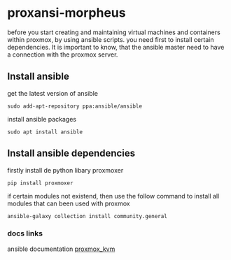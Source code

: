 # proxansi-morpheus
before you start creating and maintaining virtual machines and containers within proxmox, by using ansible scripts. you need first to install certain dependencies.
It is important to know, that the ansible master need to have a connection with the proxmox server.

## Install ansible
get the latest version of ansible
```
sudo add-apt-repository ppa:ansible/ansible 
```
install ansible packages
```
sudo apt install ansible
```

## Install ansible dependencies
firstly install de python libary proxmoxer
```
pip install proxmoxer
```
if certain modules not existend, then use the follow command to install all modules that can been used with proxmox
```
ansible-galaxy collection install community.general
```

### docs links
ansible documentation [proxmox_kvm](https://docs.ansible.com/ansible/latest/collections/community/general/proxmox_kvm_module.html)

